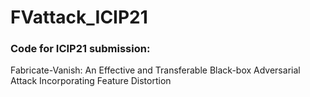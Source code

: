 # FVattack_ICIP21

### Code for ICIP21 submission: 
Fabricate-Vanish: An Effective and Transferable Black-box Adversarial Attack Incorporating Feature Distortion

